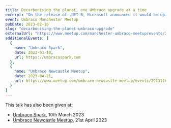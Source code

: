 ```yaml
---
title: Decarbonising the planet, one Umbraco upgrade at a time
excerpt: "On the release of .NET 5, Microsoft announced it would be up to 50% faster than the previous version. Our question was this: what could that mean for the carbon usage of our websites?"
event: Umbraco Manchester Meetup
pubDate: 2023-02-16
slug: "decarbonising-the-planet-umbraco-upgrade"
externalUrl: "https://www.meetup.com/manchester-umbraco-meetup/events/291222758/"
additionalEvents: [
  {
    name: "Umbraco Spark",
    date: 2023-03-10,
    url: https://umbracospark.com
  },
  {
    name: "Umbraco Newcastle Meetup",
    date: 2023-04-21,
    url: https://www.meetup.com/umbraco-newcastle-meetup/events/291311677/
  }
]
---
```


This talk has also been given at:
- [Umbraco Spark](https://umbracospark.com), 10th March 2023
- [Umbraco Newcastle Meetup](https://www.meetup.com/umbraco-newcastle-meetup/events/291311677/), 21st April 2023